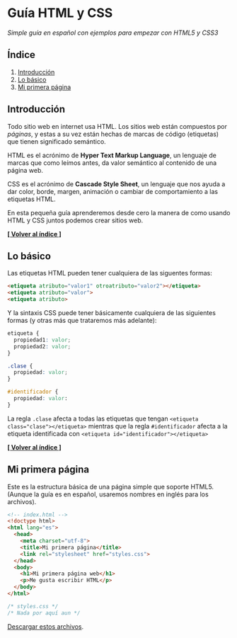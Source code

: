 # Guía HTML y CSS

*Simple guía en español con ejemplos para empezar con HTML5 y CSS3*

## <a name='INDEX'>Índice</a>

  1. [Introducción](#introduccion)
  2. [Lo básico](#lo-basico)
  3. [Mi primera página](#mi-primera)

## <a name='introduccion'>Introducción</a>

Todo sitio web en internet usa HTML. Los sitios web están compuestos por *páginas*, y estas a su vez están hechas de marcas de código (etiquetas) que tienen significado semántico.

HTML es el acrónimo de **Hyper Text Markup Language**, un lenguaje de marcas que como leímos antes, da valor semántico al contenido de una página web.

CSS es el acrónimo de **Cascade Style Sheet**, un lenguaje que nos ayuda a dar color, borde, margen, animación o cambiar de comportamiento a las etiquetas HTML.

En esta pequeña guía aprenderemos desde cero la manera de como usando HTML y CSS juntos podemos crear sitios web.

**[[ Volver al índice ]](#INDEX)**

## <a name='lo-basico'>Lo básico</a>

Las etiquetas HTML pueden tener cualquiera de las siguentes formas:

```html
<etiqueta atributo="valor1" otroatributo="valor2"></etiqueta>
<etiqueta atributo="valor">
<etiqueta atributo>
```

Y la sintaxis CSS puede tener básicamente cualquiera de las siguientes formas (y otras más que trataremos más adelante):

```css
etiqueta {
  propiedad1: valor;
  propiedad2: valor;
}

.clase {
  propiedad: valor;
}

#identificador {
  propiedad: valor:
}
```

La regla <code>.clase</code> afecta a todas las etiquetas que tengan ```<etiqueta class="clase"></etiqueta>``` mientras que la regla <code>#identificador</code> afecta a la etiqueta identificada con ```<etiqueta id="identificador"></etiqueta>```

**[[ Volver al índice ]](#INDEX)**

## <a name='mi-primera'>Mi primera página</a>

Este es la estructura básica de una página simple que soporte HTML5. (Aunque la guía es en español, usaremos nombres en inglés para los archivos).

```html
<!-- index.html -->
<!doctype html>
<html lang="es">
  <head>
    <meta charset="utf-8">
    <title>Mi primera página</title>
    <link rel="stylesheet" href="styles.css">
  </head>
  <body>
    <h1>Mi primera página web</h1>
    <p>Me gusta escribir HTML</p>
  </body>
</html>
```

```css
/* styles.css */
/* Nada por aquí aun */
```
<a href='archivos/01-mi-primera-pagina'>Descargar estos archivos</a>.